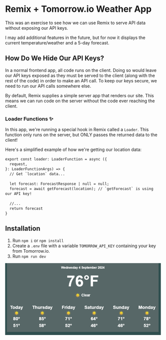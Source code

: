 # Remix + Tomorrow.io Weather App

This was an exercise to see how we can use Remix to serve API data without exposing our API keys.

I may add additional features in the future, but for now it displays the current temperature/weather and a 5-day forecast.

## How Do We Hide Our API Keys?

In a normal frontend app, all code runs on the client. Doing so would leave our API keys exposed as they must be served to the client (along with the rest of the code) in order to make an API call. To keep our keys secure, we need to run our API calls somewhere else.

By default, Remix supplies a simple server app that renders our site. This means we can run code on the server without the code ever reaching the client.

### Loader Functions ✨

In this app, we're running a special hook in Remix called a `Loader`. This function only runs on the server, but ONLY passes the returned data to the client!

Here's a simplified example of how we're getting our location data:

```
export const loader: LoaderFunction = async ({
  request,
}: LoaderFunctionArgs) => {
  // Get `location` data...

  let forecast: ForecastResponse | null = null;
  forecast = await getForecast(location); // `getForecast` is using our API key!

  //...
  return forecast
}
```

## Installation

1. Run `npm i` or `npm install`
2. Create a `.env` file with a variable `TOMORROW_API_KEY` containing your key from Tomorrow.io.
3. Run `npm run dev`

![Weather app preview image](image.png)
